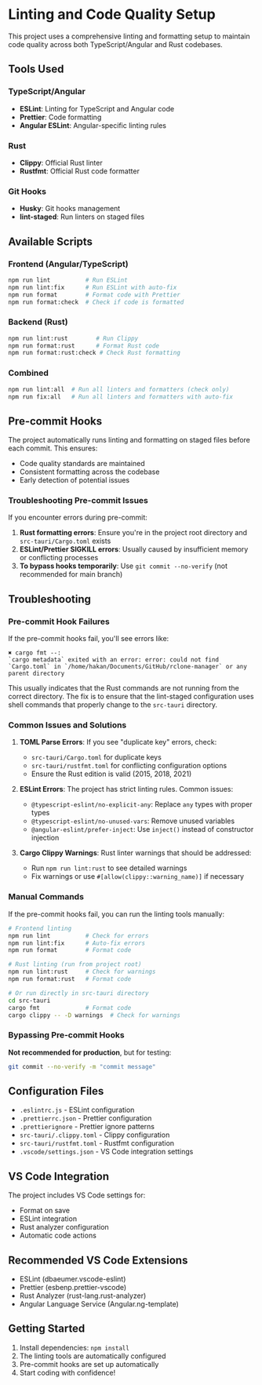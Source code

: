 # Linting and Code Quality Setup

This project uses a comprehensive linting and formatting setup to maintain code quality across both TypeScript/Angular and Rust codebases.

## Tools Used

### TypeScript/Angular

- **ESLint**: Linting for TypeScript and Angular code
- **Prettier**: Code formatting
- **Angular ESLint**: Angular-specific linting rules

### Rust

- **Clippy**: Official Rust linter
- **Rustfmt**: Official Rust code formatter

### Git Hooks

- **Husky**: Git hooks management
- **lint-staged**: Run linters on staged files

## Available Scripts

### Frontend (Angular/TypeScript)

```bash
npm run lint          # Run ESLint
npm run lint:fix      # Run ESLint with auto-fix
npm run format        # Format code with Prettier
npm run format:check  # Check if code is formatted
```

### Backend (Rust)

```bash
npm run lint:rust        # Run Clippy
npm run format:rust      # Format Rust code
npm run format:rust:check # Check Rust formatting
```

### Combined

```bash
npm run lint:all  # Run all linters and formatters (check only)
npm run fix:all   # Run all linters and formatters with auto-fix
```

## Pre-commit Hooks

The project automatically runs linting and formatting on staged files before each commit. This ensures:

- Code quality standards are maintained
- Consistent formatting across the codebase
- Early detection of potential issues

### Troubleshooting Pre-commit Issues

If you encounter errors during pre-commit:

1. **Rust formatting errors**: Ensure you're in the project root directory and `src-tauri/Cargo.toml` exists
2. **ESLint/Prettier SIGKILL errors**: Usually caused by insufficient memory or conflicting processes
3. **To bypass hooks temporarily**: Use `git commit --no-verify` (not recommended for main branch)

## Troubleshooting

### Pre-commit Hook Failures

If the pre-commit hooks fail, you'll see errors like:

```
✖ cargo fmt --:
`cargo metadata` exited with an error: error: could not find `Cargo.toml` in `/home/hakan/Documents/GitHub/rclone-manager` or any parent directory
```

This usually indicates that the Rust commands are not running from the correct directory. The fix is to ensure that the lint-staged configuration uses shell commands that properly change to the `src-tauri` directory.

### Common Issues and Solutions

1. **TOML Parse Errors**: If you see "duplicate key" errors, check:
   - `src-tauri/Cargo.toml` for duplicate keys
   - `src-tauri/rustfmt.toml` for conflicting configuration options
   - Ensure the Rust edition is valid (2015, 2018, 2021)

2. **ESLint Errors**: The project has strict linting rules. Common issues:
   - `@typescript-eslint/no-explicit-any`: Replace `any` types with proper types
   - `@typescript-eslint/no-unused-vars`: Remove unused variables
   - `@angular-eslint/prefer-inject`: Use `inject()` instead of constructor injection

3. **Cargo Clippy Warnings**: Rust linter warnings that should be addressed:
   - Run `npm run lint:rust` to see detailed warnings
   - Fix warnings or use `#[allow(clippy::warning_name)]` if necessary

### Manual Commands

If the pre-commit hooks fail, you can run the linting tools manually:

```bash
# Frontend linting
npm run lint          # Check for errors
npm run lint:fix      # Auto-fix errors
npm run format        # Format code

# Rust linting (run from project root)
npm run lint:rust     # Check for warnings
npm run format:rust   # Format code

# Or run directly in src-tauri directory
cd src-tauri
cargo fmt             # Format code
cargo clippy -- -D warnings  # Check for warnings
```

### Bypassing Pre-commit Hooks

**Not recommended for production**, but for testing:

```bash
git commit --no-verify -m "commit message"
```

## Configuration Files

- `.eslintrc.js` - ESLint configuration
- `.prettierrc.json` - Prettier configuration
- `.prettierignore` - Prettier ignore patterns
- `src-tauri/.clippy.toml` - Clippy configuration
- `src-tauri/rustfmt.toml` - Rustfmt configuration
- `.vscode/settings.json` - VS Code integration settings

## VS Code Integration

The project includes VS Code settings for:

- Format on save
- ESLint integration
- Rust analyzer configuration
- Automatic code actions

## Recommended VS Code Extensions

- ESLint (dbaeumer.vscode-eslint)
- Prettier (esbenp.prettier-vscode)
- Rust Analyzer (rust-lang.rust-analyzer)
- Angular Language Service (Angular.ng-template)

## Getting Started

1. Install dependencies: `npm install`
2. The linting tools are automatically configured
3. Pre-commit hooks are set up automatically
4. Start coding with confidence!
